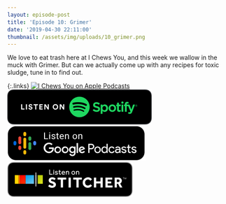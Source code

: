 ```yaml
---
layout: episode-post
title: 'Episode 10: Grimer'
date: '2019-04-30 22:11:00'
thumbnail: /assets/img/uploads/10_grimer.png
---
```

We love to eat trash here at I Chews You, and this week we wallow in the muck with Grimer. But can we actually come up with any recipes for toxic sludge, tune in to find out.

{:.links}  [![I Chews You on Apple Podcasts](https://linkmaker.itunes.apple.com/en-us/badge-lrg.svg?releaseDate=2019-04-16T00:00:00Z&kind=podcast&bubble=podcasts)](https://podcasts.apple.com/us/podcast/10-grimer/id1455409177?i=1000436892928)  [![I Chews You on Spotify](/assets/img/uploads/spotify-badge-button.svg)](https://open.spotify.com/episode/49KQGGo5dDTGHglHgO8lOL)  [![I Chews You on Google Podcasts](/assets/img/uploads/google-podcasts-badge-button.svg)](https://podcasts.google.com/?feed=aHR0cHM6Ly9pY2hld3N5b3UubGlic3luLmNvbS9yc3M&episode=YjNkNzBkZmMxMjU4NDUyMmJiZmY4ODYzM2NjODIyMDg&ved=0CFQQzsICahcKEwiIzJmEu77nAhUAAAAAHQAAAAAQAQ)  [![I Chews You on Stitcher](/assets/img/uploads/stitcher-badge-button.svg)](https://www.stitcher.com/s?eid=60360223)
